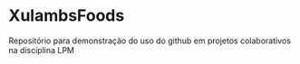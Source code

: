# XulambsFoods
Repositório para demonstração do uso do github em projetos colaborativos na disciplina LPM
